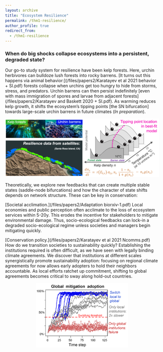 ```yaml
---
layout: archive
title: "Ecosystem Resilience"
permalink: /thm1-resilience/
author_profile: true
redirect_from:
  - /thm1-resilience
---
```


<h3> When do big shocks collapse ecosystems into a persistent, degraded state? </h3>

Our go-to study system for resilience have been kelp forests. Here, urchin herbivores can bulldoze lush forests into rocky barrens. [It turns out this happens via animal behavior:](/files/papers2/Karatayev et al 2021 behavior + SI.pdf) forests collapse when urchins get too hungry to hide from storms, stress, and predators. Urchin barrens can then persist indefinitely [even with mass immigration of spores and larvae from adjacent forests](/files/papers2/Karatayev and Baskett 2020 + SI.pdf). As warming reduces kelp growth, it shifts the ecosystem’s tipping points [the SN bifurcation] towards large-scale urchin barrens in future climates (_In preparation_).

<p align="center"> <img src="/files/warming tipping points.png" width=600> </p>




Theoretically, we explore new feedbacks that can create multiple stable states (saddle-node bifurcations) and how the character of state shifts depends on network structure. These can be key in conservation:

[Societal acclimation.](/files/papers2/Adaptation biorxiv-1.pdf) Local economies and public perception often acclimate to the loss of ecosystem services within 5-20y. This erodes the incentive for stakeholders to mitigate environmental damage. Thus, socio-ecological feedbacks can lock-in a degraded socio-ecological regime unless societies and managers begin mitigating quickly.

[Conservation policy.](/files/papers2/Karatayev et al 2021 Ncomms.pdf) How do we transition societies to sustainability quickly? Establishing the institutions required is often difficult, as we have seen with legally binding climate agreements. We discover that institutions at different scales synergistically promote sustainability adoption: focusing on regional climate agreements for now allows early adopters to hold their neighbors accountable. As local efforts ratchet up commitment, shifting to global agreements becomes critical to sway along hold-out countries.

<p align="center"> <img src="/files/Hierarchy.png" width=300> </p>
